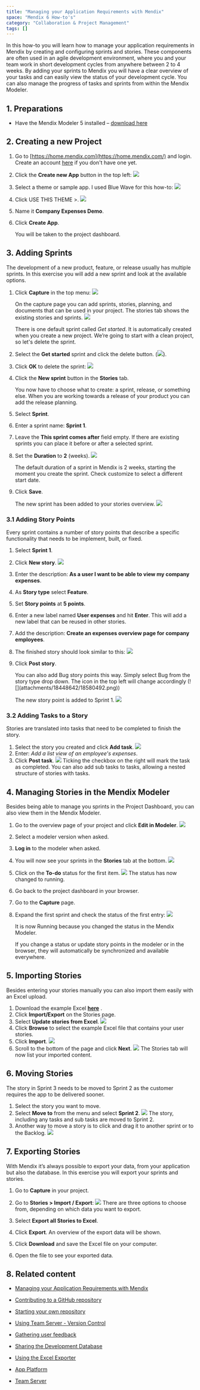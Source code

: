 ```yaml
---
title: "Managing your Application Requirements with Mendix"
space: "Mendix 6 How-to's"
category: "Collaboration & Project Management"
tags: []
---
```

In this how-to you will learn how to manage your application requirements in Mendix by creating and configuring sprints and stories. These components are often used in an agile development environment, where you and your team work in short development cycles from anywhere between 2 to 4 weeks. By adding your sprints to Mendix you will have a clear overview of your tasks and can easily view the status of your development cycle. You can also manage the progress of tasks and sprints from within the Mendix Modeler.

## 1\. Preparations

*   Have the Mendix Modeler 5 installed – [download here](https://appstore.home.mendix.com/link/modelers)

## 2\. Creating a new Project

1.  Go to [https://home.mendix.com](https://home.mendix.com/) and login. Create an account [here](https://developers.mendix.com/start-for-free/) if you don't have one yet.
2.  Click the **Create new App** button in the top left:
    ![](attachments/18448642/18580496.png) 
3.  Select a theme or sample app. I used Blue Wave for this how-to:
    ![](attachments/18448642/18580495.png)
4.  Click USE THIS THEME >.
    ![](attachments/18448642/18580494.png)
5.  Name it **Company Expenses Demo**.
6.  Click **Create App**.

    You will be taken to the project dashboard.

## 3\. Adding Sprints

The development of a new product, feature, or release usually has multiple sprints. In this exercise you will add a new sprint and look at the available options.

1.  Click **Capture** in the top menu:
    ![](attachments/18448642/18580518.png)

    On the capture page you can add sprints, stories, planning, and documents that can be used in your project. The stories tab shows the existing stories and sprints.
    ![](attachments/18448642/18580517.png)

    There is one default sprint called _Get started_. It is automatically created when you create a new project. We’re going to start with a clean project, so let's delete the sprint.
2.  Select the **Get started** sprint and click the delete button.
    (![](attachments/18448642/18580516.png)).
3.  Click **OK** to delete the sprint:
    ![](attachments/18448642/18580515.png)
4.  Click the **New sprint** button in the **Stories** tab.

    You now have to choose what to create: a sprint, release, or something else. When you are working towards a release of your product you can add the release planning.

5.  Select **Sprint**.
6.  Enter a sprint name: **Sprint 1**.
7.  Leave the **This sprint comes after** field empty. If there are existing sprints you can place it before or after a selected sprint.
8.  Set the **Duration** to **2** (weeks).
    ![](attachments/18448642/18580514.png)

    <div class="alert alert-info">

    The default duration of a sprint in Mendix is 2 weeks, starting the moment you create the sprint. Check customize to select a different start date.

    </div>
9.  Click **Save**.

    The new sprint has been added to your stories overview.
    ![](attachments/18448642/18580513.png)

### 3.1 Adding Story Points

Every sprint contains a number of story points that describe a specific functionality that needs to be implement, built, or fixed.

1.  Select **Sprint 1**.
2.  Click **New story**.
    ![](attachments/18448642/18580511.png) 
3.  Enter the description: **As a user I want to be able to view my company expenses**.
4.  As **Story type** select **Feature**.
5.  Set **Story points** at **5 points**.
6.  Enter a new label named **User expenses** and hit **Enter**. This will add a new label that can be reused in other stories.
7.  Add the description: **Create an expenses overview page for company employees**.
8.  The finished story should look similar to this:
    ![](attachments/18448642/18580493.png)
9.  Click **Post story**.
    <div class="alert alert-info">
    You can also add Bug story points this way. Simply select Bug from the story type drop down. The icon in the top left will change accordingly (![](attachments/18448642/18580492.png))
    </div>

    The new story point is added to Sprint 1.
    ![](attachments/18448642/18580509.png)

### 3.2 Adding Tasks to a Story

Stories are translated into tasks that need to be completed to finish the story.

1.  Select the story you created and click **Add task**.
    ![](attachments/18448642/18580507.png)
2.  Enter: _Add a list view of an employee's expenses_.
3.  Click **Post task**.
    ![](attachments/18448642/18580506.png) 
    Ticking the checkbox on the right will mark the task as completed. You can also add sub tasks to tasks, allowing a nested structure of stories with tasks.

## 4\. Managing Stories in the Mendix Modeler

Besides being able to manage you sprints in the Project Dashboard, you can also view them in the Mendix Modeler.

1.  Go to the overview page of your project and click **Edit in Modeler**.
    ![](attachments/18448642/18580491.png)
2.  Select a modeler version when asked.
3.  **Log in** to the modeler when asked.
4.  You will now see your sprints in the **Stories** tab at the bottom.
    ![](attachments/18448642/18580490.png)
5.  Click on the **To-do** status for the first item.
    ![](attachments/18448642/18580504.png)
    The status has now changed to running.
6.  Go back to the project dashboard in your browser.
7.  Go to the **Capture** page.
8.  Expand the first sprint and check the status of the first entry:
    ![](attachments/18448642/18580489.png)

    It is now Running because you changed the status in the Mendix Modeler.

    <div class="alert alert-info">

    If you change a status or update story points in the modeler or in the browser, they will automatically be synchronized and available everywhere.

    </div>

## 5\. Importing Stories

Besides entering your stories manually you can also import them easily with an Excel upload.

1.  Download the example Excel **[here](attachments/18448642/18580488.xls)** .
2.  Click **Import/Export** on the Stories page.
3.  Select **Update stories from Excel**.
    ![](attachments/18448642/18580502.png) 
4.  Click **Browse** to select the example Excel file that contains your user stories.
5.  Click **Import**.
    ![](attachments/18448642/18580501.png)
6.  Scroll to the bottom of the page and click **Next**.
    ![](attachments/18448642/18580500.png)
    The Stories tab will now list your imported content.

## 6\. Moving Stories

The story in Sprint 3 needs to be moved to Sprint 2 as the customer requires the app to be delivered sooner.

1.  Select the story you want to move.
2.  Select **Move to** from the menu and select **Sprint 2**.
    ![](attachments/18448642/18580499.png) 
    The story, including any tasks and sub tasks are moved to Sprint 2.
3.  Another way to move a story is to click and drag it to another sprint or to the Backlog.
    ![](attachments/18448642/18580498.png) 

## 7\. Exporting Stories

With Mendix it’s always possible to export your data, from your application but also the database. In this exercise you will export your sprints and stories.

1.  Go to **Capture** in your project.
2.  Go to **Stories > Import / Export**:
    ![](attachments/18448642/18580497.png)
    There are three options to choose from, depending on which data you want to export.

3.  Select **Export all Stories to Excel**.
4.  Click **Export**.
    An overview of the export data will be shown.
5.  Click **Download** and save the Excel file on your computer.
6.  Open the file to see your exported data.

## 8\. Related content

*   [Managing your Application Requirements with Mendix](/howto6/managing-your-application-requirements-with-mendix)
*   [Contributing to a GitHub repository](/howto6/contribute-to-a-github-repository)
*   [Starting your own repository](/howto6/starting-your-own-repository)
*   [Using Team Server - Version Control](/howto6/using-team-server-_-version-control)
*   [Gathering user feedback](/howto6/gathering-user-feedback)
*   [Sharing the Development Database](/howto6/sharing-the-development-database)
*   [Using the Excel Exporter](/howto6/using-the-excel-exporter)



*   [App Platform](/refguide6/app-platform)
*   [Team Server](/refguide6/team-server)
